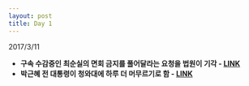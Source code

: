 ```yaml
---
layout: post
title: Day 1
---
```

2017/3/11

-  **구속 수감중인 최순실의 면회 금지를 풀어달라는 요청을 법원이 기각 - [LINK](http://news.khan.co.kr/kh_news/khan_art_view_test.html?artid=201703111018001&code=940301)**
-  **박근혜 전 대통령이 청와대에 하루 더 머무르기로 함 -  [LINK](http://news.khan.co.kr/kh_news/khan_art_view_test.html?artid=201703111048001&code=910203)**
